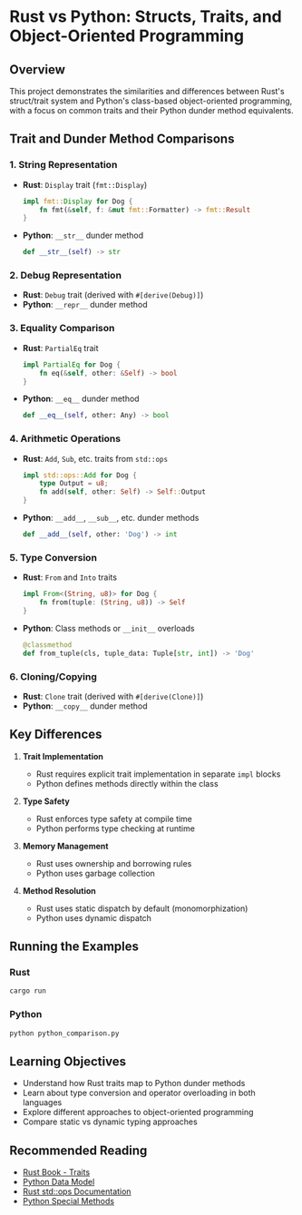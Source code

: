 # Rust vs Python: Structs, Traits, and Object-Oriented Programming

## Overview
This project demonstrates the similarities and differences between Rust's struct/trait system and Python's class-based object-oriented programming, with a focus on common traits and their Python dunder method equivalents.

## Trait and Dunder Method Comparisons

### 1. String Representation
- **Rust**: `Display` trait (`fmt::Display`)
  ```rust
  impl fmt::Display for Dog {
      fn fmt(&self, f: &mut fmt::Formatter) -> fmt::Result
  }
  ```
- **Python**: `__str__` dunder method
  ```python
  def __str__(self) -> str
  ```

### 2. Debug Representation
- **Rust**: `Debug` trait (derived with `#[derive(Debug)]`)
- **Python**: `__repr__` dunder method

### 3. Equality Comparison
- **Rust**: `PartialEq` trait
  ```rust
  impl PartialEq for Dog {
      fn eq(&self, other: &Self) -> bool
  }
  ```
- **Python**: `__eq__` dunder method
  ```python
  def __eq__(self, other: Any) -> bool
  ```

### 4. Arithmetic Operations
- **Rust**: `Add`, `Sub`, etc. traits from `std::ops`
  ```rust
  impl std::ops::Add for Dog {
      type Output = u8;
      fn add(self, other: Self) -> Self::Output
  }
  ```
- **Python**: `__add__`, `__sub__`, etc. dunder methods
  ```python
  def __add__(self, other: 'Dog') -> int
  ```

### 5. Type Conversion
- **Rust**: `From` and `Into` traits
  ```rust
  impl From<(String, u8)> for Dog {
      fn from(tuple: (String, u8)) -> Self
  }
  ```
- **Python**: Class methods or `__init__` overloads
  ```python
  @classmethod
  def from_tuple(cls, tuple_data: Tuple[str, int]) -> 'Dog'
  ```

### 6. Cloning/Copying
- **Rust**: `Clone` trait (derived with `#[derive(Clone)]`)
- **Python**: `__copy__` dunder method

## Key Differences
1. **Trait Implementation**
   - Rust requires explicit trait implementation in separate `impl` blocks
   - Python defines methods directly within the class

2. **Type Safety**
   - Rust enforces type safety at compile time
   - Python performs type checking at runtime

3. **Memory Management**
   - Rust uses ownership and borrowing rules
   - Python uses garbage collection

4. **Method Resolution**
   - Rust uses static dispatch by default (monomorphization)
   - Python uses dynamic dispatch

## Running the Examples
### Rust
```bash
cargo run
```

### Python
```bash
python python_comparison.py
```

## Learning Objectives
- Understand how Rust traits map to Python dunder methods
- Learn about type conversion and operator overloading in both languages
- Explore different approaches to object-oriented programming
- Compare static vs dynamic typing approaches

## Recommended Reading
- [Rust Book - Traits](https://doc.rust-lang.org/book/ch10-02-traits.html)
- [Python Data Model](https://docs.python.org/3/reference/datamodel.html)
- [Rust std::ops Documentation](https://doc.rust-lang.org/std/ops/index.html)
- [Python Special Methods](https://docs.python.org/3/reference/datamodel.html#special-method-names)
